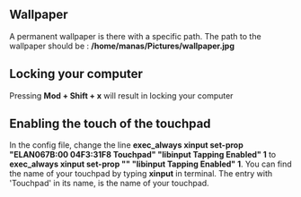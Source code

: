 ## Wallpaper 

A permanent wallpaper is there with a specific path. 
The path to the wallpaper should be : **/home/manas/Pictures/wallpaper.jpg**


## Locking your computer 

Pressing **Mod + Shift + x** will result in locking your computer


## Enabling the touch of the touchpad 

In the config file, change the line  **exec_always xinput set-prop "ELAN067B:00 04F3:31F8 Touchpad" "libinput Tapping Enabled" 1**  to  **exec_always xinput set-prop "<name of your touchpad>" "libinput Tapping Enabled" 1**.
You can find the name of your touchpad by typing **xinput** in terminal. The entry with 'Touchpad' in its name, is the name of your touchpad.
